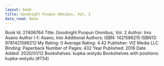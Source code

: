 ```yaml
---
layout: book
title: Goodnight Punpun Omnibus, Vol. 2
date_read: None
---
```


Book Id: 27406764
Title: Goodnight Punpun Omnibus, Vol. 2
Author: Inio Asano
Author l-f: Asano, Inio
Additional Authors: 
ISBN: 1421586215
ISBN13: 9781421586212
My Rating: 0
Average Rating: 4.42
Publisher: VIZ Media LLC
Binding: Paperback
Number of Pages: 432
Year Published: 2016
Date Added: 2020/01/12
Bookshelves: kupka-wstydu
Bookshelves with positions: kupka-wstydu (#734)

